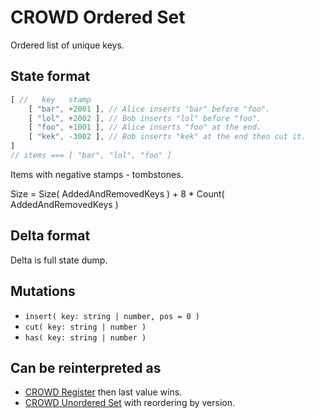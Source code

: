 # CROWD Ordered Set

Ordered list of unique keys.

## State format

```javascript
[ //   key   stamp
	[ "bar", +2001 ], // Alice inserts "bar" before "foo".
	[ "lol", +2002 ], // Bob inserts "lol" before "foo".
	[ "foo", +1001 ], // Alice inserts "foo" at the end.
	[ "kek", -3002 ], // Bob inserts "kek" at the end then cut it.
]
// items === [ "bar", "lol", "foo" ]
```

Items with negative stamps - tombstones.

Size = Size( AddedAndRemovedKeys ) + 8 * Count( AddedAndRemovedKeys )

## Delta format

Delta is full state dump.

## Mutations

- `insert( key: string | number, pos = 0 )`
- `cut( key: string | number )`
- `has( key: string | number )`

## Can be reinterpreted as

- [CROWD Register](../reg) then last value wins.
- [CROWD Unordered Set](../set) with reordering by version.
